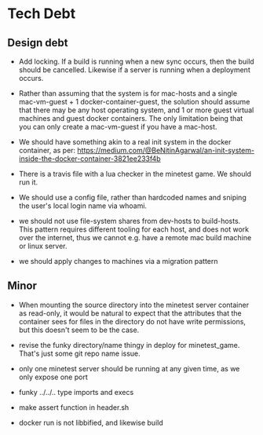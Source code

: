 # Tech Debt

## Design debt

* Add locking. If a build is running when a new sync occurs, then the build should be
  cancelled. Likewise if a server is running when a deployment occurs.

* Rather than assuming that the system is for mac-hosts and a single mac-vm-guest + 
1 docker-container-guest, the solution should assume that there may be any host operating
system, and 1 or more guest virtual machines and guest docker containers. The only limitation
being that you can only create a mac-vm-guest if you have a mac-host.

* We should have something akin to a real init system in the docker container, as per:
https://medium.com/@BeNitinAgarwal/an-init-system-inside-the-docker-container-3821ee233f4b

* There is a travis file with a lua checker in the minetest game. We should run it.

* We should use a config file, rather than hardcoded names and sniping the user's local
  login name via whoami.

* we should not use file-system shares from dev-hosts to build-hosts. This pattern requires different
  tooling for each host, and does not work over the internet, thus we cannot e.g. have a remote mac
  build machine or linux server.

* we should apply changes to machines via a migration pattern

## Minor

* When mounting the source directory into the minetest server container as read-only, it
  would be natural to expect that the attributes that the container sees for files in
  the directory do not have write permissions, but this doesn't seem to be the case.

* revise the funky directory/name thingy in deploy for minetest_game. That's just some git repo name issue.

* only one minetest server should be running at any given time, as we only expose one port

* funky ../../.. type imports and execs

* make assert function in header.sh

* docker run is not libbified, and likewise build
